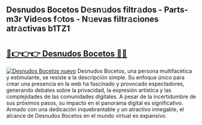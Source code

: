 ## Desnudos Bocetos D𝚎sn𝚞dos filtr𝚊dos - Parts-m3r Vid𝚎os f𝚘tos - N𝚞evas filtr𝚊ciones atr𝚊ctivas b1TZ1

# <h2><a href="http://mb6zhy.tromn.icu/?c=Desnudos+Bocetos">🔗👉👉👉 Desnudos Bocetos 🔗🔗</a></h2>

[![Desnudos Bocetos nuevo](https://i.imgur.com/pEAQMta.gif)](http://mb6zhy.tromn.icu/?c=Desnudos+Bocetos)
Desnudos Bocetos, una persona multifacética y estimulante, se resiste a la descripción simple. Su enfoque único para crear una presencia en la web ha fascinado y provocado espectadores, generando debates sobre la privacidad, la expresión artística y las complejidades de las comunidades digitales. A pesar de la incertidumbre de sus próximos pasos, su impacto en el panorama digital es significativo. Armado con una dedicación inquebrantable y un atractivo innegable, el alcance de Desnudos Bocetos en el mundo virtual es expansivo.
